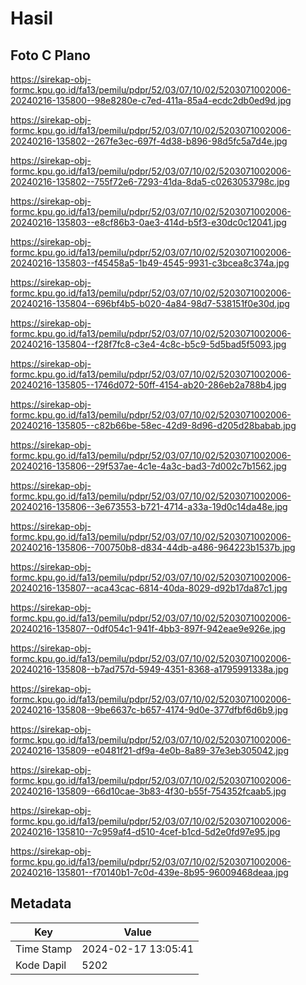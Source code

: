 # Hasil

## Foto C Plano

https://sirekap-obj-formc.kpu.go.id/fa13/pemilu/pdpr/52/03/07/10/02/5203071002006-20240216-135800--98e8280e-c7ed-411a-85a4-ecdc2db0ed9d.jpg

https://sirekap-obj-formc.kpu.go.id/fa13/pemilu/pdpr/52/03/07/10/02/5203071002006-20240216-135802--267fe3ec-697f-4d38-b896-98d5fc5a7d4e.jpg

https://sirekap-obj-formc.kpu.go.id/fa13/pemilu/pdpr/52/03/07/10/02/5203071002006-20240216-135802--755f72e6-7293-41da-8da5-c0263053798c.jpg

https://sirekap-obj-formc.kpu.go.id/fa13/pemilu/pdpr/52/03/07/10/02/5203071002006-20240216-135803--e8cf86b3-0ae3-414d-b5f3-e30dc0c12041.jpg

https://sirekap-obj-formc.kpu.go.id/fa13/pemilu/pdpr/52/03/07/10/02/5203071002006-20240216-135803--f45458a5-1b49-4545-9931-c3bcea8c374a.jpg

https://sirekap-obj-formc.kpu.go.id/fa13/pemilu/pdpr/52/03/07/10/02/5203071002006-20240216-135804--696bf4b5-b020-4a84-98d7-538151f0e30d.jpg

https://sirekap-obj-formc.kpu.go.id/fa13/pemilu/pdpr/52/03/07/10/02/5203071002006-20240216-135804--f28f7fc8-c3e4-4c8c-b5c9-5d5bad5f5093.jpg

https://sirekap-obj-formc.kpu.go.id/fa13/pemilu/pdpr/52/03/07/10/02/5203071002006-20240216-135805--1746d072-50ff-4154-ab20-286eb2a788b4.jpg

https://sirekap-obj-formc.kpu.go.id/fa13/pemilu/pdpr/52/03/07/10/02/5203071002006-20240216-135805--c82b66be-58ec-42d9-8d96-d205d28babab.jpg

https://sirekap-obj-formc.kpu.go.id/fa13/pemilu/pdpr/52/03/07/10/02/5203071002006-20240216-135806--29f537ae-4c1e-4a3c-bad3-7d002c7b1562.jpg

https://sirekap-obj-formc.kpu.go.id/fa13/pemilu/pdpr/52/03/07/10/02/5203071002006-20240216-135806--3e673553-b721-4714-a33a-19d0c14da48e.jpg

https://sirekap-obj-formc.kpu.go.id/fa13/pemilu/pdpr/52/03/07/10/02/5203071002006-20240216-135806--700750b8-d834-44db-a486-964223b1537b.jpg

https://sirekap-obj-formc.kpu.go.id/fa13/pemilu/pdpr/52/03/07/10/02/5203071002006-20240216-135807--aca43cac-6814-40da-8029-d92b17da87c1.jpg

https://sirekap-obj-formc.kpu.go.id/fa13/pemilu/pdpr/52/03/07/10/02/5203071002006-20240216-135807--0df054c1-941f-4bb3-897f-942eae9e926e.jpg

https://sirekap-obj-formc.kpu.go.id/fa13/pemilu/pdpr/52/03/07/10/02/5203071002006-20240216-135808--b7ad757d-5949-4351-8368-a1795991338a.jpg

https://sirekap-obj-formc.kpu.go.id/fa13/pemilu/pdpr/52/03/07/10/02/5203071002006-20240216-135808--9be6637c-b657-4174-9d0e-377dfbf6d6b9.jpg

https://sirekap-obj-formc.kpu.go.id/fa13/pemilu/pdpr/52/03/07/10/02/5203071002006-20240216-135809--e0481f21-df9a-4e0b-8a89-37e3eb305042.jpg

https://sirekap-obj-formc.kpu.go.id/fa13/pemilu/pdpr/52/03/07/10/02/5203071002006-20240216-135809--66d10cae-3b83-4f30-b55f-754352fcaab5.jpg

https://sirekap-obj-formc.kpu.go.id/fa13/pemilu/pdpr/52/03/07/10/02/5203071002006-20240216-135810--7c959af4-d510-4cef-b1cd-5d2e0fd97e95.jpg

https://sirekap-obj-formc.kpu.go.id/fa13/pemilu/pdpr/52/03/07/10/02/5203071002006-20240216-135801--f70140b1-7c0d-439e-8b95-96009468deaa.jpg


## Metadata

| Key        | Value               |
| ---------- | ------------------- |
| Time Stamp | 2024-02-17 13:05:41 |
| Kode Dapil | 5202                |



